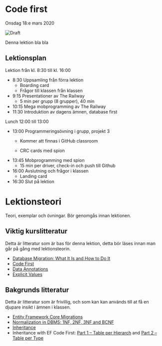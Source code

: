 # Code first

Onsdag 18:e mars 2020

![Draft](/dataatkomst/assets/images/draft.png)

Denna lektion bla bla

## Lektionsplan
Lektion från kl. 8:30 till kl. 16:00

* 8:30 Uppsamling från förra lektion
  * Boarding card
  * Frågor till klassen från klassen
* 9:15 Presentationer av The Railway
  * 5 min per grupp (8 grupper), 40 min
* 10:15 Mega mobprogramming av The Railway
* 11:30 Introduktion av dagens ämnen, database first

Lunch 12:00 till 13:00

* 13:00 Programmeringsövning i grupp, projekt 3
  * Kommer att finnas i GitHub classroom

  * CRC cards med spion

- 13:45 Mobprogramming med spion
  - 15 min per driver, check-in och push till Github
- 16:00 Avslutning och frågor i klassen
  - Landing card
- 16:30 Slut på lektion

# Lektionsteori

Teori, exemplar och övningar. Bör genomgås innan lektionen.

## Viktig kurslitteratur
Detta är litteratur som är bas för denna lektion, detta bör läses innan man går på gång med lektionsteorin.

* [Database Migration: What It Is and How to Do It](https://rollout.io/blog/database-migration/)
* [Code First](https://entityframeworkcore.com/approach-code-first)
* [Data Annotations](https://entityframeworkcore.com/model-data-annotations)
* [Explicit Values](https://entityframeworkcore.com/model-explicit-values)

## Bakgrunds litteratur
Detta är litteratur som är frivillig, och som kan kan används till at få en djupare insikt i ämnen i klassen.

* [Entity Framework Core Migrations](https://www.learnentityframeworkcore.com/migrations)
* [Normalization in DBMS: 1NF, 2NF, 3NF and BCNF](https://hackr.io/blog/dbms-normalization)
* [Inheritance](https://entityframeworkcore.com/model-inheritance)
* Inheritance with EF Code First: [Part 1 – Table per Hierarch](https://weblogs.asp.net/manavi/inheritance-mapping-strategies-with-entity-framework-code-first-ctp5-part-1-table-per-hierarchy-tph) and [Part 2 – Table per Type](https://weblogs.asp.net/manavi/inheritance-mapping-strategies-with-entity-framework-code-first-ctp5-part-2-table-per-type-tpt)

